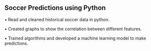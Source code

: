<h2> Soccer Predictions using Python </h2>

• Read and cleaned historical soccer data in python.

• Created graphs to show the correlation between different features.

• Trained algorithms and developed a machine learning model to make predictions.
